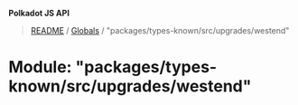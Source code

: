 **Polkadot JS API**

> [README](../README.md) / [Globals](../globals.md) / "packages/types-known/src/upgrades/westend"

# Module: "packages/types-known/src/upgrades/westend"
